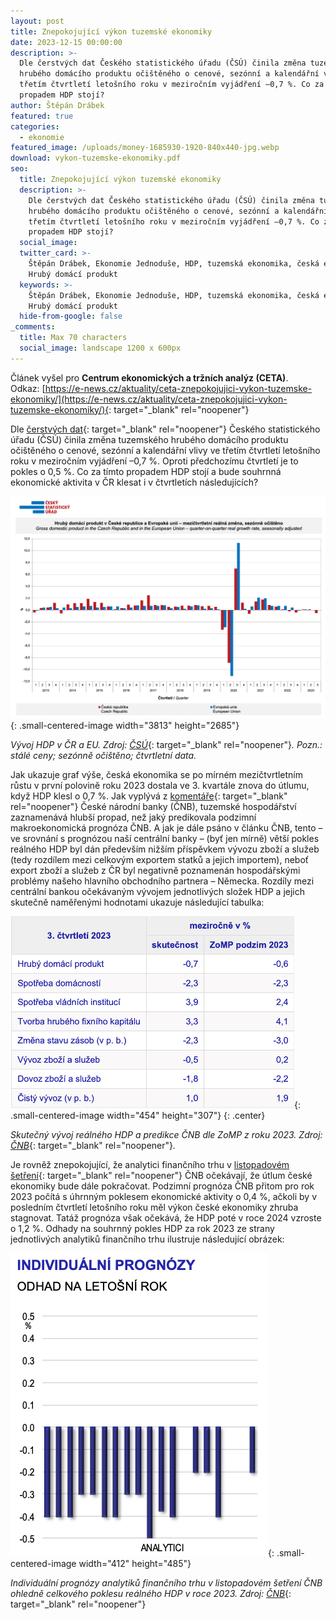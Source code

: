 ```yaml
---
layout: post
title: Znepokojující výkon tuzemské ekonomiky
date: 2023-12-15 00:00:00
description: >-
  Dle čerstvých dat Českého statistického úřadu (ČSÚ) činila změna tuzemského
  hrubého domácího produktu očištěného o cenové, sezónní a kalendářní vlivy ve
  třetím čtvrtletí letošního roku v meziročním vyjádření –0,7 %. Co za tímto
  propadem HDP stojí?
author: Štěpán Drábek
featured: true
categories:
  - ekonomie
featured_image: /uploads/money-1685930-1920-840x440-jpg.webp
download: vykon-tuzemske-ekonomiky.pdf
seo:
  title: Znepokojující výkon tuzemské ekonomiky
  description: >-
    Dle čerstvých dat Českého statistického úřadu (ČSÚ) činila změna tuzemského
    hrubého domácího produktu očištěného o cenové, sezónní a kalendářní vlivy ve
    třetím čtvrtletí letošního roku v meziročním vyjádření –0,7 %. Co za tímto
    propadem HDP stojí?
  social_image:
  twitter_card: >-
    Štěpán Drábek, Ekonomie Jednoduše, HDP, tuzemská ekonomika, česká ekonomika,
    Hrubý domácí produkt
  keywords: >-
    Štěpán Drábek, Ekonomie Jednoduše, HDP, tuzemská ekonomika, česká ekonomika,
    Hrubý domácí produkt
  hide-from-google: false
_comments:
  title: Max 70 characters
  social_image: landscape 1200 x 600px
---
```

Článek vyšel pro&nbsp;**Centrum ekonomických a tržních analýz (CETA)**. Odkaz:&nbsp;[https://e-news.cz/aktuality/ceta-znepokojujici-vykon-tuzemske-ekonomiky/](https://e-news.cz/aktuality/ceta-znepokojujici-vykon-tuzemske-ekonomiky/){: target="_blank" rel="noopener"}



Dle [čerstvých dat](https://www.czso.cz/csu/czso/hdp_narodni_ucty){: target="_blank" rel="noopener"} Českého statistického úřadu (ČSÚ) činila změna tuzemského hrubého domácího produktu očištěného o cenové, sezónní a kalendářní vlivy ve třetím čtvrtletí letošního roku v meziročním vyjádření –0,7 %. Oproti předchozímu čtvrtletí je to pokles o 0,5 %. Co za tímto propadem HDP stojí a bude souhrnná ekonomické aktivita v ČR klesat i v čtvrtletích následujících?



![](/uploads/hdp-listopad-csu.png){: .small-centered-image width="3813" height="2685"}



*Vývoj HDP v ČR a EU. Zdroj:* [*ČSÚ*](https://www.czso.cz/csu/czso/hdp_narodni_ucty){: target="_blank" rel="noopener"}*. Pozn.: stálé ceny; sezónně očištěno; čtvrtletní data.*



Jak ukazuje graf výše, česká ekonomika se po mírném mezičtvrtletním růstu v první polovině roku 2023 dostala ve 3. kvartále znova do útlumu, když HDP klesl o 0,7 %. Jak vyplývá z&nbsp;[komentáře](https://www.cnb.cz/cs/verejnost/servis-pro-media/komentare-cnb-ke-zverejnenym-statistickym-udajum-o-inflaci-a-hdp/Realny-hruby-domaci-produkt-ve-3.-ctvrtleti-2023-mirne-pod-prognozou-CNB/){: target="_blank" rel="noopener"} České národní banky (ČNB), tuzemské hospodářství zaznamenává hlubší propad, než jaký predikovala podzimní makroekonomická prognóza ČNB. A jak je dále psáno v článku ČNB, tento – ve srovnání s prognózou naší centrální banky – (byť jen mírně) větší pokles reálného HDP byl dán především nižším příspěvkem vývozu zboží a služeb (tedy rozdílem mezi celkovým exportem statků a jejich importem), neboť export zboží a služeb z ČR byl negativně poznamenán hospodářskými problémy našeho hlavního obchodního partnera – Německa. Rozdíly mezi centrální bankou očekávaným vývojem jednotlivých složek HDP a jejich skutečně naměřenými hodnotami ukazuje následující tabulka:



![](/uploads/cnb-hdp.png){: .small-centered-image width="454" height="307"}
{: .center}



*Skutečný vývoj reálného HDP a predikce ČNB dle ZoMP z roku 2023. Zdroj:* [*ČNB*](https://www.cnb.cz/cs/verejnost/servis-pro-media/komentare-cnb-ke-zverejnenym-statistickym-udajum-o-inflaci-a-hdp/Realny-hruby-domaci-produkt-ve-3.-ctvrtleti-2023-mirne-pod-prognozou-CNB/){: target="_blank" rel="noopener"}*.*



Je rovněž znepokojující, že analytici finančního trhu v&nbsp;[listopadovém šetření](https://www.cnb.cz/export/sites/cnb/cs/financni-trhy/.galleries/inflacni_ocekavani_ft/inflacni_ocekavani_ft_2023/C_inflocek_11_2023.pdf){: target="_blank" rel="noopener"} ČNB očekávají, že útlum české ekonomiky bude dále pokračovat. Podzimní prognóza ČNB přitom pro rok 2023 počítá s úhrnným poklesem ekonomické aktivity o 0,4 %, ačkoli by v posledním čtvrtletí letošního roku měl výkon české ekonomiky zhruba stagnovat. Tatáž prognóza však očekává, že HDP poté v roce 2024 vzroste o 1,2 %. Odhady na souhrnný pokles HDP za rok 2023 ze strany jednotlivých analytiků finančního trhu ilustruje následující obrázek:



![](/uploads/individualni-prognozy-hdp-od-analytiku.png){: .small-centered-image width="412" height="485"}



*Individuální prognózy analytiků finančního trhu v listopadovém šetření ČNB ohledně celkového poklesu reálného HDP v roce 2023. Zdroj:* [*ČNB*](https://www.cnb.cz/export/sites/cnb/cs/financni-trhy/.galleries/inflacni_ocekavani_ft/inflacni_ocekavani_ft_2023/C_inflocek_11_2023.pdf){: target="_blank" rel="noopener"}